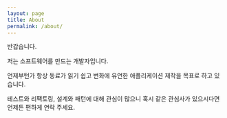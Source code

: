 ```yaml
---
layout: page
title: About
permalink: /about/
---
```


반갑습니다.

저는 소프트웨어를 만드는 개발자입니다.

언제부턴가 항상 동료가 읽기 쉽고 변화에 유연한 애플리케이션 제작을 목표로 하고 있습니다.

테스트와 리팩토링, 설계와 패턴에 대해 관심이 많으니 혹시 같은 관심사가 있으시다면 언제든 편하게 연락 주세요.